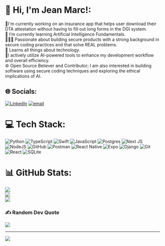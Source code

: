 # 💫 Hi, I'm Jean Marc!:
🔭I'm currently working on an insurance app that helps user download their DTA attestation without having to fill out long forms in the DGI system.<br>🌱 I’m currently learning Artificial Intelligence Fundamentals.<br>👷🏾‍♂️ Passionate about building secure products with a strong background in secure coding practices and that solve REAL problems.<br>📖 Learns all things about technology.<br>🌱I actively utilize AI-powered tools to enhance my development workflow and overall efficiency.<br>⚙️ Open Source Believer and Contributor; I am also interested in building software using secure coding techniques and exploring the ethical implications of AI.


## 🌐 Socials:
[![LinkedIn](https://img.shields.io/badge/LinkedIn-%230077B5.svg?logo=linkedin&logoColor=white)](https://linkedin.com/in/https://www.linkedin.com/in/nyong-marc-7ba00327b/) [![email](https://img.shields.io/badge/Email-D14836?logo=gmail&logoColor=white)](mailto:Nyongjean33@gmail.com) 

# 💻 Tech Stack:
![Python](https://img.shields.io/badge/python-3670A0?style=for-the-badge&logo=python&logoColor=ffdd54) ![TypeScript](https://img.shields.io/badge/typescript-%23007ACC.svg?style=for-the-badge&logo=typescript&logoColor=white) ![Swift](https://img.shields.io/badge/swift-F54A2A?style=for-the-badge&logo=swift&logoColor=white) ![JavaScript](https://img.shields.io/badge/javascript-%23323330.svg?style=for-the-badge&logo=javascript&logoColor=%23F7DF1E) ![Postgres](https://img.shields.io/badge/postgres-%23316192.svg?style=for-the-badge&logo=postgresql&logoColor=white) ![Next JS](https://img.shields.io/badge/Next-black?style=for-the-badge&logo=next.js&logoColor=white) ![NodeJS](https://img.shields.io/badge/node.js-6DA55F?style=for-the-badge&logo=node.js&logoColor=white) ![GitHub](https://img.shields.io/badge/github-%23121011.svg?style=for-the-badge&logo=github&logoColor=white) ![Postman](https://img.shields.io/badge/Postman-FF6C37?style=for-the-badge&logo=postman&logoColor=white) ![React Native](https://img.shields.io/badge/react_native-%2320232a.svg?style=for-the-badge&logo=react&logoColor=%2361DAFB) ![Expo](https://img.shields.io/badge/expo-1C1E24?style=for-the-badge&logo=expo&logoColor=#D04A37) ![Django](https://img.shields.io/badge/django-%23092E20.svg?style=for-the-badge&logo=django&logoColor=white) ![Git](https://img.shields.io/badge/git-%23F05033.svg?style=for-the-badge&logo=git&logoColor=white) ![React](https://img.shields.io/badge/react-%2320232a.svg?style=for-the-badge&logo=react&logoColor=%2361DAFB) ![SQLite](https://img.shields.io/badge/sqlite-%2307405e.svg?style=for-the-badge&logo=sqlite&logoColor=white)
# 📊 GitHub Stats:
![](https://github-readme-stats.vercel.app/api?username=Nyong-jeanmarc&theme=dark&hide_border=false&include_all_commits=true&count_private=true)<br/>
![](https://nirzak-streak-stats.vercel.app/?user=Nyong-jeanmarc&theme=dark&hide_border=false)<br/>
![](https://github-readme-stats.vercel.app/api/top-langs/?username=Nyong-jeanmarc&theme=dark&hide_border=false&include_all_commits=true&count_private=true&layout=compact)

### ✍️ Random Dev Quote
![](https://quotes-github-readme.vercel.app/api?type=horizontal&theme=radical)

---
[![](https://visitcount.itsvg.in/api?id=Nyong-jeanmarc&icon=0&color=0)](https://visitcount.itsvg.in)

<!-- Proudly created with GPRM ( https://gprm.itsvg.in ) -->
